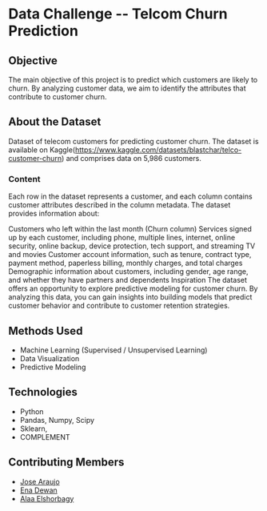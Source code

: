 # Data Challenge -- Telcom Churn Prediction

## Objective
The main objective of this project is to predict which customers are likely to churn. By analyzing customer data, we aim to identify the attributes that contribute to customer churn.

## About the Dataset
Dataset of telecom customers for predicting customer churn. The dataset is available on Kaggle(https://www.kaggle.com/datasets/blastchar/telco-customer-churn) and comprises data on 5,986 customers.

###  Content
Each row in the dataset represents a customer, and each column contains customer attributes described in the column metadata. The dataset provides information about:

Customers who left within the last month (Churn column)
Services signed up by each customer, including phone, multiple lines, internet, online security, online backup, device protection, tech support, and streaming TV and movies
Customer account information, such as tenure, contract type, payment method, paperless billing, monthly charges, and total charges
Demographic information about customers, including gender, age range, and whether they have partners and dependents
Inspiration
The dataset offers an opportunity to explore predictive modeling for customer churn. By analyzing this data, you can gain insights into building models that predict customer behavior and contribute to customer retention strategies.

## Methods Used
* Machine Learning (Supervised / Unsupervised Learning)
* Data Visualization
* Predictive Modeling

## Technologies
* Python
* Pandas, Numpy, Scipy
* Sklearn, 
* COMPLEMENT

## Contributing Members
* [Jose Araujo](https://github.com/gordoaraujo)
* [Ena Dewan](https://github.com/enadewan)
* [Alaa Elshorbagy](https://github.com/AlaaElshorbagy)
